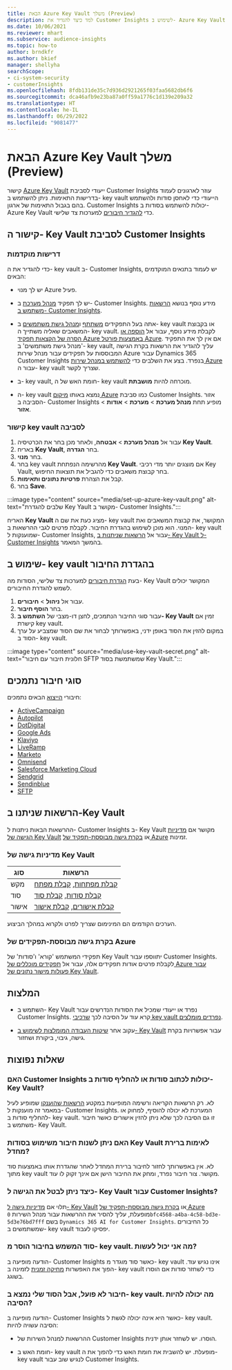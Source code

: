 ```yaml
---
title: הבאת Azure Key Vault משלך (Preview)
description: למד כיצד להגדיר את Customer Insights לשימוש ב- Azure Key Vault משלך לניהול סודות.
ms.date: 10/06/2021
ms.reviewer: mhart
ms.subservice: audience-insights
ms.topic: how-to
author: brndkfr
ms.author: bkief
manager: shellyha
searchScope:
- ci-system-security
- customerInsights
ms.openlocfilehash: 8fdb131de35c7d936d2921265f03faa5682db6f6
ms.sourcegitcommit: dca46afb9e23ba87a0ff59a1776c1d139e209a32
ms.translationtype: HT
ms.contentlocale: he-IL
ms.lasthandoff: 06/29/2022
ms.locfileid: "9081477"
---
```

# <a name="bring-your-own-azure-key-vault-preview"></a>הבאת Azure Key Vault משלך (Preview)

קישור [Azure Key Vault](/azure/key-vault/general/basic-concepts) ייעודי לסביבת Customer Insights עוזר לארגונים לעמוד בדרישות התאימות.
ניתן להשתמש ב- key vault הייעודי כדי לאחסן סודות ולהשתמש בהם בגבול התאימות של ארגון. Customer Insights יכולות להשתמש בסודות ב- Azure Key Vault כדי [להגדיר חיבורים](connections.md) למערכות צד שלישי.

## <a name="link-the-key-vault-to-the-customer-insights-environment"></a>קישור ה- Key Vault לסביבת Customer Insights

### <a name="prerequisites"></a>דרישות מוקדמות

כדי להגדיר את ה- key vault ב- Customer Insights, יש לעמוד בתנאים המוקדמים הבאים:

- יש לך מנוי Azure פעיל.

- יש לך תפקיד [מנהל מערכת](permissions.md#admin) ב- Customer Insights. מידע נוסף בנושא [הרשאות משתמש ב- Customer Insights](permissions.md#assign-roles-and-permissions).

- אתה בעל התפקידים [משתתף](/azure/role-based-access-control/built-in-roles#contributor) ו[מנהל גישת משתמשים](/azure/role-based-access-control/built-in-roles#user-access-administrator) ב- key vault או בקבוצת המשאבים שאליה משתייך ה- key vault. לקבלת מידע נוסף, עבור אל [הוספה או הסרה של הקצאות תפקיד Azure באמצעות פורטל Azure](/azure/role-based-access-control/role-assignments-portal). אם אין לך את התפקיד 'מנהל גישת משתמשים' ב- key vault, עליך להגדיר את הרשאות בקרת הגישה המבוססות על תפקידים עבור מנהל שירות Azure עבור Dynamics 365 Customer Insights בנפרד. בצע את השלבים כדי [להשתמש במנהל שירות Azure](connect-service-principal.md) עבור ה- key vault שצריך לקשר.

- ב- key vault, חומת האש של ה- key vault מוכרחה להיות **מושבתת**.

- ה- key vault נמצא באותו [מיקום Azure](https://azure.microsoft.com/global-infrastructure/geographies/#overview) כמו סביבת Customer Insights. אזור הסביבה ב- Customer Insights מופיע תחת **מנהל מערכת** > **מערכת** > **אודות** > **אזור**.

### <a name="link-a-key-vault-to-the-environment"></a>קישור key vault לסביבה

1. עבור אל **מנהל מערכת** > **אבטחה**, ולאחר מכן בחר את הכרטיסיה **Key Vault**.
1. באריח **Key Vault**, בחר **הגדרה**.
1. בחר **מנוי**.
1. בחר key vault מהרשימה הנפתחת **Key Vault**. אם מוצגים יותר מדי רכיבי Key Vault, בחר קבוצת משאבים כדי להגביל את תוצאות החיפוש.
1. קבל את הצהרת **פרטיות נתונים ותאימות**.
1. בחר **Save**.

:::image type="content" source="media/set-up-azure-key-vault.png" alt-text="שלבים להגדרת Key Yault מקושר ב- Customer Insights.":::

האריח **Key Vault** מציג כעת את שם ה- key vault המקושר, את קבוצת המשאבים ואת המנוי. הוא מוכן לשימוש בהגדרת החיבור.
לקבלת פרטים לגבי ההרשאות ב- key vault שמוענקות ל- Customer Insights, עבור אל [הרשאות שניתנות ב- Key Vault ל- Customer Insights](#permissions-granted-on-the-key-vault) בהמשך המאמר.

## <a name="use-the-key-vault-in-the-connection-setup"></a>שימוש ב- key vault בהגדרת החיבור

בעת [הגדרת חיבורים](connections.md) למערכות צד שלישי, הסודות מה- Key Vault המקושר יכולים לשמש להגדרת החיבורים.

1. עבור אל **ניהול** > **חיבורים**.
1. בחר **הוסף חיבור**.
1. עבור סוגי החיבור הנתמכים, לחצן דו-מצבי של **השתמש ב- Key Vault** זמין אם קישרת key vault.
1. במקום להזין את הסוד באופן ידני, באפשרותך לבחור את שם הסוד שמצביע על ערך הסוד ב- key vault.

:::image type="content" source="media/use-key-vault-secret.png" alt-text="חלונית חיבור עם חיבור SFTP שמשתמשת בסוד Key Vault.":::

## <a name="supported-connection-types"></a>סוגי חיבור נתמכים

חיבורי [הייצוא](export-destinations.md) הבאים נתמכים:

* [ActiveCampaign](export-active-campaign.md)
* [Autopilot](export-autopilot.md)
* [DotDigital](export-dotdigital.md)
* [Google Ads](export-google-ads.md)
* [Klaviyo](export-klaviyo.md)
* [LiveRamp](export-liveramp.md)
* [Marketo](export-marketo.md)
* [Omnisend](export-omnisend.md)
* [Salesforce Marketing Cloud](export-salesforce.md)
* [Sendgrid](export-sendgrid.md)
* [Sendinblue](export-sendinblue.md)
* [SFTP](export-sftp.md)

## <a name="permissions-granted-on-the-key-vault"></a>הרשאות שניתנו ב-Key Vault

ההרשאות הבאות ניתנות ל- Customer Insights ב- Key Vault מקושר אם [מדיניות הגישה של Key Vault](/azure/key-vault/general/assign-access-policy?tabs=azure-portal) או [בקרת גישה מבוססת-תפקיד של Azure](/azure/key-vault/general/rbac-guide?tabs=azure-cli) זמינות.

### <a name="key-vault-access-policy"></a>מדיניות גישה של Key Vault

| סוג        | הרשאות          |
| ----------- | -------------------- |
| מקש         | [קבלת מפתחות](/rest/api/keyvault/keys/get-keys/get-keys), [קבלת מפתח](/rest/api/keyvault/keys/get-key/get-key)                                 |
| סוד      | [קבלת סודות](/rest/api/keyvault/secrets/get-secrets/get-secrets), [קבלת סוד](/rest/api/keyvault/secrets/get-secret/get-secret)                     |
| אישור | [קבלת אישורים](/rest/api/keyvault/certificates/get-certificates/get-certificates), [קבלת אישור](/rest/api/keyvault/certificates/get-certificate/get-certificate) |

הערכים הקודמים הם המינימום שצריך לפרט ולקרוא במהלך הביצוע.

### <a name="azure-role-based-access-control"></a>בקרת גישה מבוססת-תפקידים של Azure

תפקידי המשתמש 'קורא' ו'סודות' של Key Vault יתווספו עבור Customer Insights. לקבלת פרטים אודות תפקידים אלה, עבור אל [תפקידים מוכללים של Azure עבור פעולות מישור נתונים של Key Vault](/azure/key-vault/general/rbac-guide?tabs=azure-cli).

## <a name="recommendations"></a>המלצות

- השתמש ב- Key Vault נפרד או ייעודי שמכיל את הסודות הנדרשים עבור Customer Insights. קרא עוד על הסיבה לכך [שרכיבי key vault נפרדים מומלצים](/azure/key-vault/general/best-practices#why-we-recommend-separate-key-vaults).

- עקוב אחר [שיטות העבודה המומלצות לשימוש ב- Key Vault](/azure/key-vault/general/best-practices#turn-on-logging) עבור אפשרויות בקרת גישה, גיבוי, ביקורת ושחזור.

## <a name="frequently-asked-questions"></a>שאלות נפוצות

### <a name="can-customer-insights-write-secrets-or-overwrite-secrets-into-the-key-vault"></a>האם Customer Insights יכולות לכתוב סודות או להחליף סודות ב- Key Vault?

לא. רק הרשאות הקריאה ורשימה המופיעות במקטע [הרשאות שהוענקו](#permissions-granted-on-the-key-vault) שמופיע לעיל במאמר זה מוענקות ל- Customer Insights. המערכת לא יכולה להוסיף, למחוק או להחליף סודות ב- key vault. זו גם הסיבה לכך שלא ניתן להזין אישורים כאשר חיבור משתמש ב- Key Vault.

### <a name="can-i-change-a-connection-from-using-key-vault-secrets-to-default-authentication"></a>האם ניתן לשנות חיבור משימוש בסודות Key Vault לאימות ברירת מחדל?

לא. אין באפשרותך לחזור לחיבור ברירת המחדל לאחר שהגדרת אותו באמצעות סוד מתוך key vault מקושר. צור חיבור נפרד, ומחק את החיבור הישן אם אינך זקוק לו עוד.

### <a name="how-can-i-revoke-access-to-a-key-vault-for-customer-insights"></a>כיצד ניתן לבטל את הגישה ל- Key Vault עבור Customer Insights?

תלוי אם [מדיניות גישה ל- Key Vault](/azure/key-vault/general/assign-access-policy?tabs=azure-portal) או [בקרת גישה מבוססת-תפקיד של Azure](/azure/key-vault/general/rbac-guide?tabs=azure-cli) מופעלת, עליך להסיר את ההרשאות עבור מנהל השירות `0bfc4568-a4ba-4c58-bd3e-5d3e76bd7fff` בשם `Dynamics 365 AI for Customer Insights`. כל החיבורים שמשתמשים ב- key vault יפסיקו לעבוד.

### <a name="a-secret-thats-used-in-a-connection-got-removed-from-the-key-vault-what-can-i-do"></a>סוד המשמש בחיבור הוסר מ- key vault. מה אני יכול לעשות?

הודעה מופיעה ב- Customer Insights כאשר סוד מוגדר מ- key vault אינו נגיש עוד. הפוך את האפשרות [מחיקה זמנית](/azure/key-vault/general/soft-delete-overview) לזמינה ב- key vault כדי לשחזר סודות אם הוסרו בשוגג.

### <a name="a-connection-doesnt-work-but-my-secret-is-in-the-key-vault-what-might-be-the-cause"></a>חיבור לא פועל, אבל הסוד שלי נמצא ב- key vault. מה יכולה להיות הסיבה?

הודעה מופיעה ב- Customer Insights כאשר היא אינה יכולה לגשת ל- key vault. הסיבה עשויה להיות:

- ההרשאות למנהל השירות של Customer Insights הוסרו. יש לשחזר אותן ידנית.

- חומת האש ב- key vault מופעלת. יש להשבית את חומת האש כדי להפוך את ה- key vault לנגיש שוב עבור Customer Insights.
